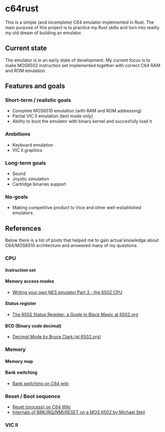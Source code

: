 # c64rust

This is a simple (and incomplete) C64 emulator implemented in Rust. The main purpose of this project is to 
practice my Rust skills and turn into reality my old dream of building an emulator.

## Current state

The emulator is in an early state of development. My current focus is to make MOS6502 instruction set 
implemented together with correct C64 RAM and ROM emulation. 

## Features and goals

### Short-term / realistic goals
- Complete MOS6510 emulation (with RAM and ROM addressing)
- Partial VIC II emulation (text mode only)
- Ability to boot the emulator with binary kernel and succesfully load it

### Ambitions
- Keyboard emulation
- VIC II graphics

### Long-term goals
- Sound
- Joystic simulation
- Cartridge binaries support

### No-goals
- Making competitive product to Vice and other well-estiablished emulators.

## References

Below there is a list of posts that helped me to gain actual knowledge about C64/MOS6510 architecture 
and answered many of my questions. 

### CPU
#### Instruction set
#### Memory access modes
- [Writing your own NES emulator Part 3 - the 6502 CPU](https://yizhang82.dev/nes-emu-cpu)
#### Status register
- [The 6502 Status Register: a Guide to Black Magic at 6502.org](http://forum.6502.org/viewtopic.php?f=2&t=6099)
#### BCD (Binary code decimal)
- [Decimal Mode by Bruce Clark (at 6502.org)](http://6502.org/tutorials/decimal_mode.html)

### Memory
#### Memory map
#### Bank switching
- [Bank switching on C64 wiki](https://www.c64-wiki.com/wiki/Bank_Switching)

### Reset / Boot sequence
- [Reset (process) on C64 Wiki](https://www.c64-wiki.com/wiki/Reset_%28Process%29)
- [Internals of BRK/IRQ/NMI/RESET on a MOS 6502 by Michael Steil](https://www.pagetable.com/?p=410)

### VIC II
